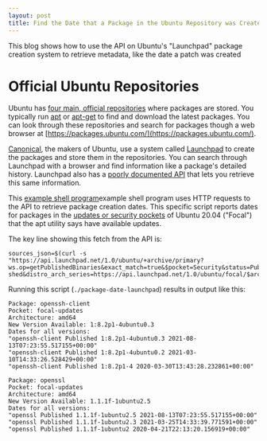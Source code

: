 ```yaml
---
layout: post
title: Find the Date that a Package in the Ubuntu Repository was Created
---
```

This blog shows how to use the API on Ubuntu's "Launchpad" package creation system to retrieve metadata, like the date a patch was created

# Official Ubuntu Repositories
Ubuntu has [four main, official repositories](https://help.ubuntu.com/community/Repositories/Ubuntu) where packages are stored. You typically run [apt](http://manpages.ubuntu.com/manpages/bionic/man8/apt.8.html) or [apt-get](http://manpages.ubuntu.com/manpages/cosmic/man8/apt-get.8.html) to find and download the latest packages.  You can look through these repositories and search for packages though a web browser at [https://packages.ubuntu.com/](https://packages.ubuntu.com/).

[Canonical](https://canonical.com/), the makers of Ubuntu, use a system called [Launchpad](https://launchpad.net/) to create the packages and store them in the repositories. You can search through Launchpad with a browser and find information like a package's detailed history.  Launchpad also has a [poorly documented API](https://help.launchpad.net/API) that lets you retrieve this same information.

This [example shell program](https://raw.githubusercontent.com/bowers/util-disk/main/package-date-launchpad)example shell program uses HTTP requests to the API to retrieve package creation dates.  This specific script reports dates for packages in the [updates or security pockets](https://docs.ubuntu.com/landscape/en/repositories) of Ubuntu 20.04 ("Focal") that the apt utility says have available updates.

The key line showing this fetch from the API is:
```
sources_json=$(curl -s "https://api.launchpad.net/1.0/ubuntu/+archive/primary?ws.op=getPublishedBinaries&exact_match=true&$pocket=Security&status=Publi
shed&distro_arch_series=https://api.launchpad.net/1.0/ubuntu/focal/$architecture&binary_name=$package")

```
Running this script (```./package-date-launchpad```) results in output like this:

```
Package: openssh-client
Pocket: focal-updates
Architecture: amd64
New Version Available: 1:8.2p1-4ubuntu0.3
Dates for all versions:
"openssh-client Published 1:8.2p1-4ubuntu0.3 2021-08-13T07:23:55.517155+00:00"
"openssh-client Published 1:8.2p1-4ubuntu0.2 2021-03-10T14:33:26.528429+00:00"
"openssh-client Published 1:8.2p1-4 2020-03-30T13:43:28.232861+00:00"

Package: openssl
Pocket: focal-updates
Architecture: amd64
New Version Available: 1.1.1f-1ubuntu2.5
Dates for all versions:
"openssl Published 1.1.1f-1ubuntu2.5 2021-08-13T07:23:55.517155+00:00"
"openssl Published 1.1.1f-1ubuntu2.3 2021-03-25T14:33:39.771591+00:00"
"openssl Published 1.1.1f-1ubuntu2 2020-04-21T22:13:20.156919+00:00"

```
